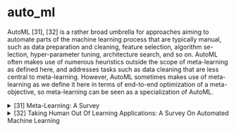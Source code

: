 # auto_ml

AutoML [31], [32] is a rather broad umbrella for approaches aiming to automate parts of the machine learning process that are typically manual, such as data preparation and cleaning, feature selection, algorithm se- lection, hyper-parameter tuning, architecture search, and so on. AutoML often makes use of numerous heuristics outside the scope of meta-learning as defined here, and addresses tasks such as data cleaning that are less central to meta-learning. However, AutoML sometimes makes use of meta-learning as we define it here in terms of end-to-end optimization of a meta-objective, so meta-learning can be seen as a specialization of AutoML.
<!-- REFERENCE -->


<details>
<summary>[31] Meta-Learning: A Survey</summary>
<br>
<!-- (meta_learning_a_survey.md) -->

# meta_learning_a_survey.md

<!-- REFERENCE -->


[Meta-Learning: A Survey](../papers/meta_learning_a_survey.md)

</details>



<details>
<summary>[32] Taking Human Out Of Learning Applications: A Survey On Automated Machine Learning</summary>
<br>
<!-- (taking_human_out_of_learning_applications_a_survey_on_automated_machine_learning.md) -->

# taking_human_out_of_learning_applications_a_survey_on_automated_machine_learning.md

<!-- REFERENCE -->


[Taking Human Out Of Learning Applications: A Survey On Automated Machine Learning](../papers/taking_human_out_of_learning_applications_a_survey_on_automated_machine_learning.md)

</details>


